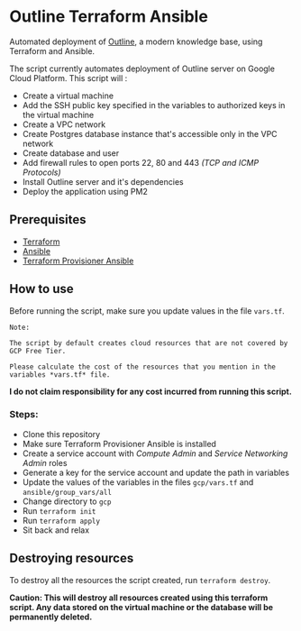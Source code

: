 # Outline Terraform Ansible

Automated deployment of [Outline](https://github.com/outline/outline), a modern knowledge base, using Terraform and Ansible.

The script currently automates deployment of Outline server on Google Cloud Platform. This script will :

- Create a virtual machine
- Add the SSH public key specified in the variables to authorized keys in the virtual machine
- Create a VPC network
- Create Postgres database instance that's accessible only in the VPC network
- Create database and user
- Add firewall rules to open ports 22, 80 and 443 *(TCP and ICMP Protocols)*
- Install Outline server and it's dependencies
- Deploy the application using PM2

## Prerequisites

- [Terraform](https://learn.hashicorp.com/tutorials/terraform/install-cli)
- [Ansible](https://docs.ansible.com/ansible/latest/installation_guide/intro_installation.html)
- [Terraform Provisioner Ansible](https://github.com/radekg/terraform-provisioner-ansible)

## How to use

Before running the script, make sure you update values in the file `vars.tf`. 

    Note:

    The script by default creates cloud resources that are not covered by GCP Free Tier.
    
    Please calculate the cost of the resources that you mention in the variables *vars.tf* file.
    
**I do not claim responsibility for any cost incurred from running this script.**

### Steps:

- Clone this repository
- Make sure Terraform Provisioner Ansible is installed
- Create a service account with *Compute Admin* and *Service Networking Admin* roles
- Generate a key for the service account and update the path in variables
- Update the values of the variables in the files `gcp/vars.tf` and `ansible/group_vars/all`
- Change directory to `gcp`
- Run `terraform init`
- Run `terraform apply`
- Sit back and relax

## Destroying resources

To destroy all the resources the script created, run `terraform destroy`.

**Caution: This will destroy all resources created using this terraform script. Any data stored on the virtual machine or the database will be permanently deleted.**
